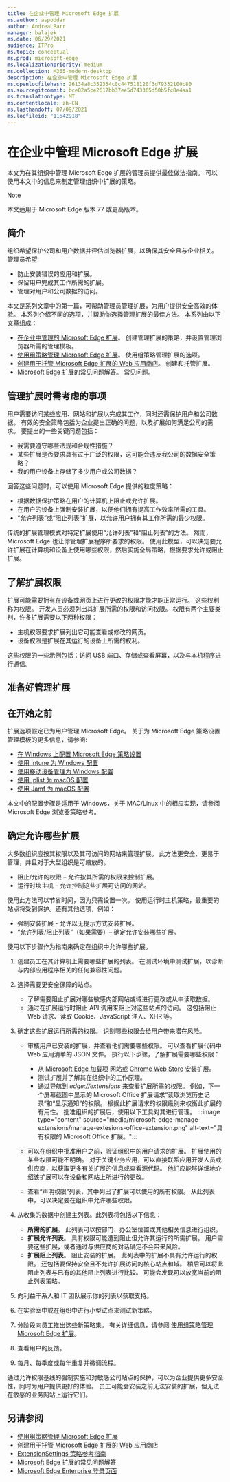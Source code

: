 ```yaml
---
title: 在企业中管理 Microsoft Edge 扩展
ms.author: aspoddar
author: AndreaLBarr
manager: balajek
ms.date: 06/29/2021
audience: ITPro
ms.topic: conceptual
ms.prod: microsoft-edge
ms.localizationpriority: medium
ms.collection: M365-modern-desktop
description: 在企业中管理 Microsoft Edge 扩展
ms.openlocfilehash: 26134a8c352354c0c447518120f3d79332100c80
ms.sourcegitcommit: bce02a5ce2617bb37ee5d743365d50b5fc8e4aa1
ms.translationtype: MT
ms.contentlocale: zh-CN
ms.lasthandoff: 07/09/2021
ms.locfileid: "11642918"
---
```

# <a name="manage-microsoft-edge-extensions-in-the-enterprise"></a>在企业中管理 Microsoft Edge 扩展

本文为在其组织中管理 Microsoft Edge 扩展的管理员提供最佳做法指南。 可以使用本文中的信息来制定管理组织中扩展的策略。

> [!NOTE]
> 本文适用于 Microsoft Edge 版本 77 或更高版本。

## <a name="introduction"></a>简介

组织希望保护公司和用户数据并评估浏览器扩展，以确保其安全且与企业相关。 管理员希望:

- 防止安装错误的应用和扩展。
- 保留用户完成其工作所需的扩展。
- 管理对用户和公司数据的访问。  

本文是系列文章中的第一篇，可帮助管理员管理扩展，为用户提供安全高效的体验。 本系列介绍不同的选项，并帮助你选择管理扩展的最佳方法。 本系列由以下文章组成：

- [在企业中管理的 Microsoft Edge 扩展](microsoft-edge-manage-extensions.md)。 创建管理扩展的策略，并设置管理浏览器所需的管理模板。
- [使用组策略管理 Microsoft Edge 扩展](microsoft-edge-manage-extensions-policies.md)。 使用组策略管理扩展的选项。
- [创建用于托管 Microsoft Edge 扩展的 Web 应用商店](microsoft-edge-manage-extensions-webstore.md)。 创建和托管扩展。
- [Microsoft Edge 扩展的常见问题解答](microsoft-edge-manage-extensions-faq.md)。 常见问题。

## <a name="things-to-consider-when-managing-extensions"></a>管理扩展时需考虑的事项

用户需要访问某些应用、网站和扩展以完成其工作，同时还需保护用户和公司数据。 有效的安全策略包括为企业提出正确的问题，以及扩展如何满足公司的需求。 要提出的一些关键问题包括：

- 我需要遵守哪些法规和合规性措施？
- 某些扩展是否要求具有过于广泛的权限，这可能会违反我公司的数据安全策略？
- 我的用户设备上存储了多少用户或公司数据？

回答这些问题时，可以使用 Microsoft Edge 提供的粒度策略：

- 根据数据保护策略在用户的计算机上阻止或允许扩展。
- 在用户的设备上强制安装扩展，以便他们拥有提高工作效率所需的工具。
- “允许列表”或“阻止列表”扩展，以允许用户拥有其工作所需的最少权限。

传统的扩展管理模式对特定扩展使用“允许列表”和“阻止列表”的方法。 然而，Microsoft Edge 也让你管理扩展程序所要求的权限。 使用此模型，可以决定要允许扩展在计算机和设备上使用哪些权限，然后实施全局策略，根据要求允许或阻止扩展。  

## <a name="understand-extension-permissions"></a>了解扩展权限

扩展可能需要拥有在设备或网页上进行更改的权限才能才能正常运行。 这些权利称为权限。 开发人员必须列出其扩展所需的权限和访问权限。 权限有两个主要类别，许多扩展需要以下两种权限：

- 主机权限要求扩展列出它可能查看或修改的网页。
- 设备权限是扩展在其运行的设备上所需的权利。

这些权限的一些示例包括：访问 USB 端口、存储或查看屏幕，以及与本机程序进行通信。  

## <a name="get-ready-to-manage-extensions"></a>准备好管理扩展

## <a name="before-you-begin"></a>在开始之前

扩展选项假定已为用户管理 Microsoft Edge。 关于为 Microsoft Edge 策略设置管理模板的更多信息，请参阅:

-   [在 Windows 上配置 Microsoft Edge 策略设置](/DeployEdge/configure-microsoft-edge)
-   [使用 Intune 为 Windows 配置](/mem/intune/configuration/administrative-templates-configure-edge?bc=https%3a%2f%2fdocs.microsoft.com%2fDeployEdge%2fbreadcrumb%2ftoc.json&toc=https%3a%2f%2fdocs.microsoft.com%2fDeployEdge%2ftoc.json)
-   [使用移动设备管理为 Windows 配置](/deployedge/configure-edge-with-mdm)
-   [使用 .plist 为 macOS 配置](/deployedge/configure-microsoft-edge-on-mac)
-   [使用 Jamf 为 macOS 配置](/deployedge/configure-microsoft-edge-on-mac-jamf)

本文中的配置步骤是适用于 Windows，关于 MAC/Linux 中的相应实现，请参阅 Microsoft Edge 浏览器策略参考。

## <a name="decide-which-extensions-to-allow"></a>确定允许哪些扩展

大多数组织应按其权限以及其可访问的网站来管理扩展。 此方法更安全、更易于管理，并且对于大型组织是可缩放的。  

- 阻止/允许的权限 – 允许按其所需的权限来控制扩展。
- 运行时块主机 – 允许控制这些扩展可访问的网站。

使用此方法可以节省时间，因为只需设置一次。 使用运行时主机策略，最重要的站点将受到保护。还有其他选项，例如：

-   强制安装扩展 - 允许以无提示方式安装扩展。
-   “允许列表/阻止列表”（如果需要）– 确定允许安装哪些扩展。

使用以下步骤作为指南来确定在组织中允许哪些扩展。

1. 创建员工在其计算机上需要哪些扩展的列表。 在测试环境中测试扩展，以诊断与内部应用程序相关的任何兼容性问题。
2. 选择需要更安全保障的站点。

   - 了解需要阻止扩展对哪些敏感内部网站或域进行更改或从中读取数据。  
   - 通过在扩展运行时阻止 API 调用来阻止对这些站点的访问。 这包括阻止 Web 请求、读取 Cookie、JavaScript 注入、XHR 等。

3. 确定这些扩展运行所需的权限。 识别哪些权限会给用户带来潜在风险。

   - 审核用户已安装的扩展，并查看他们需要哪些权限。 可以查看扩展代码中 Web 应用清单的 JSON 文件。 执行以下步骤，了解扩展需要哪些权限：

     - 从 [Microsoft Edge 加载项](https://microsoftedge.microsoft.com/addons/) 网站或 [Chrome Web Store](https://chrome.google.com/webstore) 安装扩展。
     - 测试扩展并了解其在组织中的工作原理。
     - 通过导航到 *edge://extensions* 来查看扩展所需的权限。 例如，下一个屏幕截图中显示的 Microsoft Office 扩展请求“读取浏览历史记录”和“显示通知”的权限。 根据此扩展请求的权限级别来权衡此扩展的有用性。 批准组织的扩展后，使用以下工具对其进行管理。
   :::image type="content" source="media/microsoft-edge-manage-extensions/manage-extesions-office-extension.png" alt-text="具有权限的 Microsoft Office 扩展。":::

   - 可以在组织中批准用户之前，验证组织中的用户请求的扩展。 扩展使用的某些权限可能不明确。 对于关键业务应用，可以直接联系应用开发人员或供应商，以获取更多有关扩展的信息或查看源代码。 他们应能够详细地介绍该扩展可以在设备和网站上所进行的更改。
   - 查看“声明权限”列表，其中列出了扩展可以使用的所有权限。 从此列表中，可以决定要在组织中允许哪些权限。

4. 从收集的数据中创建主列表。此列表将包括以下信息：

   - **所需的扩展**。 此列表可以按部门、办公室位置或其他相关信息进行组织。
   - **扩展允许列表**。 具有权限可能遭到阻止但允许其运行的所需扩展。 用户需要这些扩展，或者通过与供应商的对话确定不会带来风险。
   - **扩展阻止列表**。 阻止安装的扩展。 此列表中的扩展不具有允许运行的权限。 还包括要保持安全且不允许扩展访问的核心站点和域。 稍后可以将此阻止列表与已有的其他阻止列表进行比较。 可能会发现可以放宽当前的阻止列表策略。

5. 向利益干系人和 IT 团队展示你的列表以获取支持。
6. 在实验室中或在组织中进行小型试点来测试新策略。
7. 分阶段向员工推出这些新策略集。 有关详细信息，请参阅 [使用组策略管理 Microsoft Edge 扩展](microsoft-edge-manage-extensions-policies.md)。
8. 查看用户的反馈。
9. 每月、每季度或每年重复并微调流程。

通过允许权限基线的强制实施和对敏感公司站点的保护，可以为企业提供更多安全性，同时为用户提供更好的体验。 员工可能会安装之前无法安装的扩展，但无法在敏感的业务网站上运行它们。  

## <a name="see-also"></a>另请参阅

- [使用组策略管理 Microsoft Edge 扩展](microsoft-edge-manage-extensions-policies.md)
- [创建用于托管 Microsoft Edge 扩展的 Web 应用商店](microsoft-edge-manage-extensions-webstore.md)
- [ExtensionSettings 策略参考指南](microsoft-edge-manage-extensions-ref-guide.md)
- [Microsoft Edge 扩展的常见问题解答](microsoft-edge-manage-extensions-faq.md)
- [Microsoft Edge Enterprise 登录页面](https://aka.ms/EdgeEnterprise)